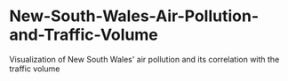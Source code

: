 # New-South-Wales-Air-Pollution-and-Traffic-Volume
Visualization of New South Wales' air pollution and its correlation with the traffic volume 
